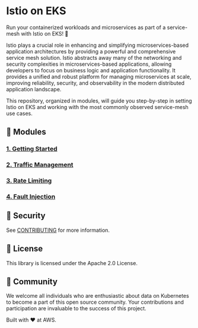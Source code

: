 # Istio on EKS

Run your containerized workloads and microservices as part of a service-mesh 
with Istio on EKS! 🚀 

Istio plays a crucial role in enhancing and simplifying microservices-based 
application architectures by providing a powerful and comprehensive service mesh 
solution. Istio abstracts away many of the networking and security complexities 
in microservices-based applications, allowing developers to focus on business 
logic and application functionality. It provides a unified and robust platform 
for managing microservices at scale, improving reliability, security, and 
observability in the modern distributed application landscape. 

This repository, organized in modules, will guide you step-by-step in setting 
Istio on EKS and working with the most commonly observed service-mesh use cases.

## 🧱 Modules 

### [1. Getting Started](modules/01-getting-started/README.md)
### [2. Traffic Management](modules/02-traffic-management/README.md)
### [3. Rate Limiting](modules/03-rate-limiting/README.md)
### [4. Fault Injection](modules/04-fault-injection/README.md)

## 🔐 Security
See [CONTRIBUTING](CONTRIBUTING.md#security-issue-notifications) for more information.

## 💼 License
This library is licensed under the Apache 2.0 License.

## 🙌 Community
We welcome all individuals who are enthusiastic about data on Kubernetes to become a part of this open source community. Your contributions and participation are invaluable to the success of this project.

Built with ❤️ at AWS.
